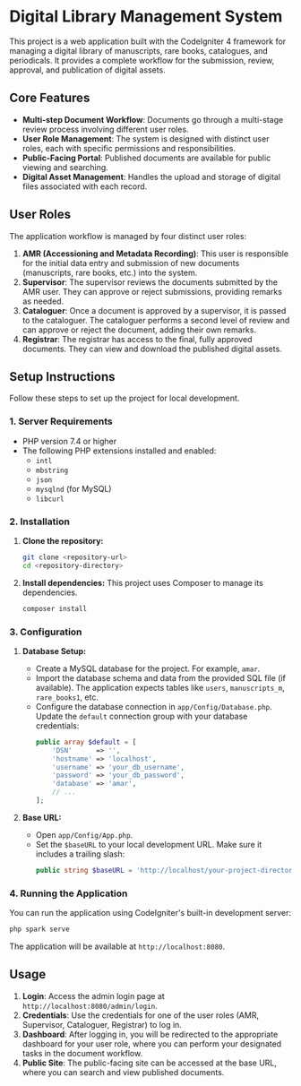 # Digital Library Management System

This project is a web application built with the CodeIgniter 4 framework for managing a digital library of manuscripts, rare books, catalogues, and periodicals. It provides a complete workflow for the submission, review, approval, and publication of digital assets.

## Core Features

- **Multi-step Document Workflow**: Documents go through a multi-stage review process involving different user roles.
- **User Role Management**: The system is designed with distinct user roles, each with specific permissions and responsibilities.
- **Public-Facing Portal**: Published documents are available for public viewing and searching.
- **Digital Asset Management**: Handles the upload and storage of digital files associated with each record.

## User Roles

The application workflow is managed by four distinct user roles:

1.  **AMR (Accessioning and Metadata Recording)**: This user is responsible for the initial data entry and submission of new documents (manuscripts, rare books, etc.) into the system.
2.  **Supervisor**: The supervisor reviews the documents submitted by the AMR user. They can approve or reject submissions, providing remarks as needed.
3.  **Cataloguer**: Once a document is approved by a supervisor, it is passed to the cataloguer. The cataloguer performs a second level of review and can approve or reject the document, adding their own remarks.
4.  **Registrar**: The registrar has access to the final, fully approved documents. They can view and download the published digital assets.

## Setup Instructions

Follow these steps to set up the project for local development.

### 1. Server Requirements

- PHP version 7.4 or higher
- The following PHP extensions installed and enabled:
    - `intl`
    - `mbstring`
    - `json`
    - `mysqlnd` (for MySQL)
    - `libcurl`

### 2. Installation

1.  **Clone the repository:**
    ```bash
    git clone <repository-url>
    cd <repository-directory>
    ```

2.  **Install dependencies:**
    This project uses Composer to manage its dependencies.
    ```bash
    composer install
    ```

### 3. Configuration

1.  **Database Setup:**
    - Create a MySQL database for the project. For example, `amar`.
    - Import the database schema and data from the provided SQL file (if available). The application expects tables like `users`, `manuscripts_m`, `rare_books1`, etc.
    - Configure the database connection in `app/Config/Database.php`. Update the `default` connection group with your database credentials:
      ```php
      public array $default = [
          'DSN'      => '',
          'hostname' => 'localhost',
          'username' => 'your_db_username',
          'password' => 'your_db_password',
          'database' => 'amar',
          // ...
      ];
      ```

2.  **Base URL:**
    - Open `app/Config/App.php`.
    - Set the `$baseURL` to your local development URL. Make sure it includes a trailing slash:
      ```php
      public string $baseURL = 'http://localhost/your-project-directory/';
      ```

### 4. Running the Application

You can run the application using CodeIgniter's built-in development server:

```bash
php spark serve
```

The application will be available at `http://localhost:8080`.

## Usage

1.  **Login**: Access the admin login page at `http://localhost:8080/admin/login`.
2.  **Credentials**: Use the credentials for one of the user roles (AMR, Supervisor, Cataloguer, Registrar) to log in.
3.  **Dashboard**: After logging in, you will be redirected to the appropriate dashboard for your user role, where you can perform your designated tasks in the document workflow.
4.  **Public Site**: The public-facing site can be accessed at the base URL, where you can search and view published documents.

